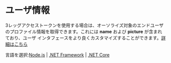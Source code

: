 # ユーザ情報

3レッグアクセストークンを使用する場合は、オーソライズ対象のエンドユーザのプロファイル情報を取得できます。これには **name** および **picture** が含まれており、ユーザ インタフェースをより良くカスタマイズすることができます。[詳細はこちら](https://forge.autodesk.com/en/docs/oauth/v2/reference/http/users-@me-GET/)

言語を選択:[Node.js](oauth/user/nodejs) | [.NET Framework](oauth/user/net) | [.NET Core](oauth/user/netcore)
